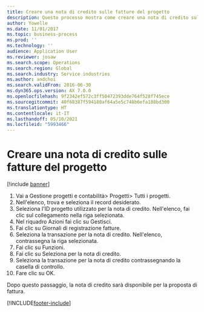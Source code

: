```yaml
---
title: Creare una nota di credito sulle fatture del progetto
description: Questo processo mostra come creare una nota di credito sulle fatture di progetto che sono state registrate.
author: Yowelle
ms.date: 11/01/2017
ms.topic: business-process
ms.prod: ''
ms.technology: ''
audience: Application User
ms.reviewer: josaw
ms.search.scope: Operations
ms.search.region: Global
ms.search.industry: Service industries
ms.author: andchoi
ms.search.validFrom: 2016-06-30
ms.dyn365.ops.version: AX 7.0.0
ms.openlocfilehash: 9f2342ef572c3ff50472393dde764f528f745ece
ms.sourcegitcommit: 40f68387f594180af64a5e5c748b6efa188bd300
ms.translationtype: HT
ms.contentlocale: it-IT
ms.lasthandoff: 05/10/2021
ms.locfileid: "5993466"
---
```

# <a name="create-a-credit-note-on-project-invoices"></a>Creare una nota di credito sulle fatture del progetto

[!include [banner](../../includes/banner.md)]

1. Vai a Gestione progetti e contabilità> Progetti> Tutti i progetti. 
2. Nell'elenco, trova e seleziona il record desiderato. 
3. Seleziona l'ID progetto utilizzato per la nota di credito. Nell'elenco, fai clic sul collegamento nella riga selezionata. 
4. Nel riquadro Azioni fai clic su Gestisci. 
5. Fai clic su Giornali di registrazione fatture. 
6. Seleziona la transazione per la nota di credito. Nell'elenco, contrassegna la riga selezionata. 
7. Fai clic su Funzioni. 
8. Fai clic su Seleziona per la nota di credito. 
9. Seleziona la transazione per la nota di credito contrassegnando la casella di controllo.
10. Fare clic su OK. 

Dopo questo passaggio, la nota di credito sarà disponibile per la proposta di fattura.


[!INCLUDE[footer-include](../../includes/footer-banner.md)]